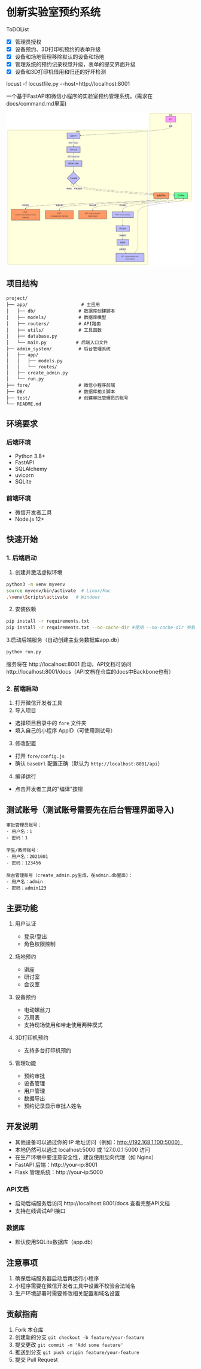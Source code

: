 # 创新实验室预约系统

ToDOList

* [X] 管理员授权
* [X] 设备预约、3D打印机预约的表单升级
* [X] 设备和场地管理移除默认的设备和场地
* [X] 管理系统的预约记录视觉升级，表单的提交界面升级
* [X] 设备和3D打印机借用和归还的好坏检测

locust -f locustfile.py --host=http://localhost:8001

一个基于FastAPI和微信小程序的实验室预约管理系统。(需求在docs/command.md里面)

![1739079874624](image/README/1739079874624.png)

## 项目结构

```
project/
├── app/                    # 主应用
│   ├── db/                # 数据库创建脚本
│   ├── models/            # 数据库模型
│   ├── routers/           # API路由
│   ├── utils/             # 工具函数
│   ├── database.py
│   └── main.py           # 后端入口文件
├── admin_system/          # 后台管理系统
│   ├── app/
│   │   ├── models.py
│   │   └── routes/
│   ├── create_admin.py
│   └── run.py
├── fore/                  # 微信小程序前端
├── DB/                    # 数据库相关脚本
├── test/                  # 创建审批管理员的账号
└── README.md
```

## 环境要求

### 后端环境

- Python 3.8+
- FastAPI
- SQLAlchemy
- uvicorn
- SQLite

### 前端环境

- 微信开发者工具
- Node.js 12+

## 快速开始

### 1. 后端启动

1. 创建并激活虚拟环境

```bash
python3 -m venv myvenv
source myvenv/bin/activate  # Linux/Mac
.\venv\Scripts\activate   # Windows
```

2. 安装依赖

```bash
pip install -r requirements.txt
pip install -r requirements.txt --no-cache-dir #使用 --no-cache-dir 参数可以确保完全重新安装，避免使用缓存的包。
```

   3.启动后端服务（自动创建主业务数据库app.db）

```bash
python run.py
```

服务将在 http://localhost:8001 启动，API文档可访问 http://localhost:8001/docs（API文档在仓库的docs中Backbone也有）

### 2. 前端启动

1. 打开微信开发者工具
2. 导入项目

- 选择项目目录中的 `fore` 文件夹
- 填入自己的小程序 AppID（可使用测试号）

3. 修改配置

- 打开 `fore/config.js`
- 确认 `baseUrl` 配置正确（默认为 `http://localhost:8001/api`）

4. 编译运行

- 点击开发者工具的"编译"按钮

## 测试账号（测试账号需要先在后台管理界面导入)

```
审批管理员账号：
- 用户名：1
- 密码：1

学生/教师账号：
- 用户名：2021001
- 密码：123456

后台管理账号（create_admin.py生成，在admin.db里面)：
- 用户名：admin
- 密码：admin123
```

## 主要功能

1. 用户认证

   - 登录/登出
   - 角色权限控制
2. 场地预约

   - 讲座
   - 研讨室
   - 会议室
3. 设备预约

   - 电动螺丝刀
   - 万用表
   - 支持现场使用和带走使用两种模式
4. 3D打印机预约

   - 支持多台打印机预约
5. 管理功能

   - 预约审批
   - 设备管理
   - 用户管理
   - 数据导出
   - 预约记录显示审批人姓名

## 开发说明

* 其他设备可以通过你的 IP 地址访问（例如：http://192.168.1.100:5000）
* 本地仍然可以通过 localhost:5000 或 127.0.0.1:5000 访问
* 在生产环境中要注意安全性，建议使用反向代理（如 Nginx）
* FastAPI 后端：http://your-ip:8001
* Flask 管理系统：http://your-ip:5000

### API文档

- 启动后端服务后访问 http://localhost:8001/docs 查看完整API文档
- 支持在线调试API接口

### 数据库

- 默认使用SQLite数据库（app.db）

## 注意事项

1. 确保后端服务器启动后再运行小程序
2. 小程序需要在微信开发者工具中设置不校验合法域名
3. 生产环境部署时需要修改相关配置和域名设置

## 贡献指南

1. Fork 本仓库
2. 创建新的分支 `git checkout -b feature/your-feature`
3. 提交更改 `git commit -m 'Add some feature'`
4. 推送到分支 `git push origin feature/your-feature`
5. 提交 Pull Request
